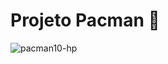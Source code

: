 # Projeto Pacman 🥠

![pacman10-hp](https://github.com/joe-higashii/pacman-repo/assets/129689531/fe9eca27-cd09-44c0-819b-e0efa83902f6)